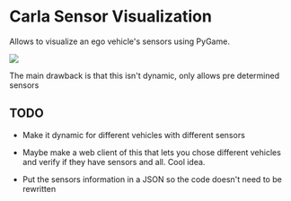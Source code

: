 # Carla Sensor Visualization

Allows to visualize an ego vehicle's sensors using PyGame.

![](gifs/sensor-visualizer.gif)

The main drawback is that this isn't dynamic, only allows pre determined sensors

## TODO

- Make it dynamic for different vehicles with different sensors

- Maybe make a web client of this that lets you chose different vehicles and verify if they have sensors and all. Cool idea.

- Put the sensors information in a JSON so the code doesn't need to be rewritten
